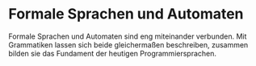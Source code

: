 # Formale Sprachen und Automaten

Formale Sprachen und Automaten sind eng miteinander verbunden.
Mit Grammatiken lassen sich beide gleichermaßen beschreiben, zusammen bilden sie das Fundament
der heutigen Programmiersprachen.
